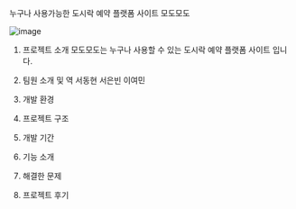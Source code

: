 누구나 사용가능한 도시락 예약 플랫폼 사이트 모도모도

![image](https://github.com/user-attachments/assets/87d33a82-1dc4-44b0-9aaa-eb6c6f06f91e)

1. 프로젝트 소개
모도모도는 누구나 사용할 수 있는 도시락 예약 플랫폼 사이트 입니다.

2. 팀원 소개 및 역
서동현
서은빈
이여민

3. 개발 환경

4. 프로젝트 구조

5. 개발 기간

6. 기능 소개

7. 해결한 문제

8. 프로젝트 후기

